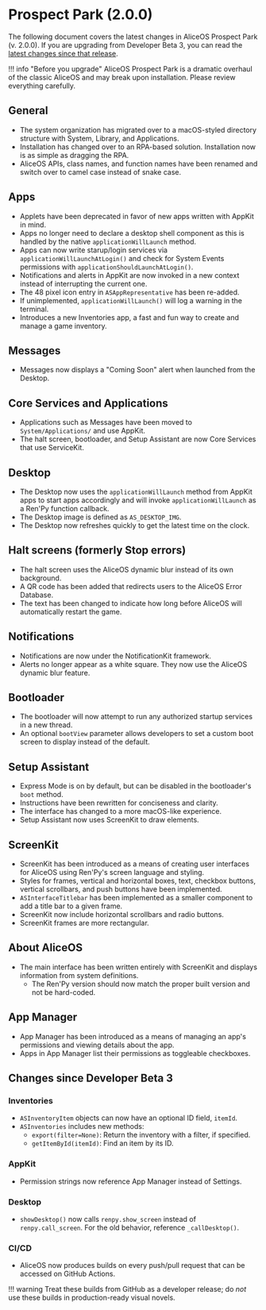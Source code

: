 #  Prospect Park (2.0.0)

The following document covers the latest changes in AliceOS Prospect Park (v. 2.0.0). If you are upgrading from Developer Beta 3, you can read the [latest changes since that release](#changes-since-developer-beta-3).

!!! info "Before you upgrade"
    AliceOS Prospect Park is a dramatic overhaul of the classic AliceOS and may break upon installation. Please review everything carefully.

## General

- The system organization has migrated over to a macOS-styled directory structure with System, Library, and Applications.
- Installation has changed over to an RPA-based solution. Installation now is as simple as dragging the RPA.
- AliceOS APIs, class names, and function names have been renamed and switch over to camel case instead of snake case.

## Apps

- Applets have been deprecated in favor of new apps written with AppKit in mind.
- Apps no longer need to declare a desktop shell component as this is handled by the native `applicationWillLaunch` method.
- Apps can now write starup/login services via `applicationWillLaunchAtLogin()` and check for System Events permissions with `applicationShouldLaunchAtLogin()`.
- Notifications and alerts in AppKit are now invoked in a new context instead of interrupting the current one.
- The 48 pixel icon entry in `ASAppRepresentative` has been re-added.
- If unimplemented, `applicationWillLaunch()` will log a warning in the terminal.
- Introduces a new Inventories app, a fast and fun way to create and manage a game inventory.

## Messages

- Messages now displays a "Coming Soon" alert when launched from the Desktop.


## Core Services and Applications

- Applications such as Messages have been moved to `System/Applications/` and use AppKit.
- The halt screen, bootloader, and Setup Assistant are now Core Services that use ServiceKit.

## Desktop

- The Desktop now uses the `applicationWillLaunch` method from AppKit apps to start apps accordingly and will invoke `applicationWillLaunch` as a Ren'Py function callback.
- The Desktop image is defined as `AS_DESKTOP_IMG`.
- The Desktop now refreshes quickly to get the latest time on the clock.

## Halt screens (formerly Stop errors)

- The halt screen uses the AliceOS dynamic blur instead of its own background.
- A QR code has been added that redirects users to the AliceOS Error Database.
- The text has been changed to indicate how long before AliceOS will automatically restart the game.

## Notifications

- Notifications are now under the NotificationKit framework.
- Alerts no longer appear as a white square. They now use the AliceOS dynamic blur feature.

## Bootloader

- The bootloader will now attempt to run any authorized startup services in a new thread.
- An optional `bootView` parameter allows developers to set a custom boot screen to display instead of the default.

## Setup Assistant

- Express Mode is on by default, but can be disabled in the bootloader's `boot` method.
- Instructions have been rewritten for conciseness and clarity.
- The interface has changed to a more macOS-like experience.
- Setup Assistant now uses ScreenKit to draw elements.

## ScreenKit

- ScreenKit has been introduced as a means of creating user interfaces for AliceOS using Ren'Py's screen language and styling.
- Styles for frames, vertical and horizontal boxes, text, checkbox buttons, vertical scrollbars, and push buttons have been implemented.
- `ASInterfaceTitlebar` has been implemented as a smaller component to add a title bar to a given frame.
- ScreenKit now include horizontal scrollbars and radio buttons.
- ScreenKit frames are more rectangular.

## About AliceOS

- The main interface has been written entirely with ScreenKit and displays information from system definitions.
    - The Ren'Py version should now match the proper built version and not be hard-coded.

## App Manager

- App Manager has been introduced as a means of managing an app's permissions and viewing details about the app.
- Apps in App Manager list their permissions as toggleable checkboxes.


## Changes since Developer Beta 3

### Inventories

- `ASInventoryItem` objects can now have an optional ID field, `itemId`.
- `ASInventories` includes new methods:
    - `export(filter=None)`: Return the inventory with a filter, if specified.
    - `getItemById(itemId)`: Find an item by its ID.

### AppKit

- Permission strings now reference App Manager instead of Settings.

### Desktop

- `showDesktop()` now calls `renpy.show_screen` instead of `renpy.call_screen`. For the old behavior, reference `_callDesktop()`.

### CI/CD

- AliceOS now produces builds on every push/pull request that can be accessed on GitHub Actions.

!!! warning
    Treat these builds from GitHub as a developer release; do _not_ use these builds in production-ready visual novels.